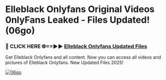 # Elleblack Onlyfans Original Videos 0nlyFans Leaked - Files Updated! (06go)

<h3>🔴 CLICK HERE 🌐==►► <a href="https://tinyurl.com/ehrbuxhb" rel="nofollow">Elleblack Onlyfans Updated Files</a></h3>

Get Elleblack Onlyfans and all content. Now you can access all videos and pictures of Elleblack Onlyfans. New Updated Files 2025!

[![06go](https://i.imgur.com/lVYEuWS.gif)](https://tinyurl.com/ehrbuxhb)
